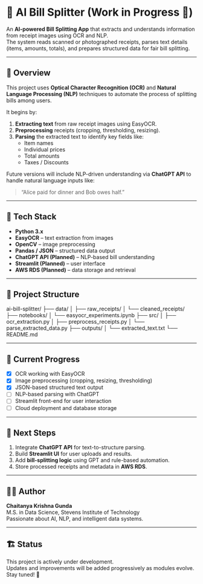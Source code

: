 # 🧾 AI Bill Splitter (Work in Progress 🚧)

An **AI-powered Bill Splitting App** that extracts and understands information from receipt images using OCR and NLP.  
The system reads scanned or photographed receipts, parses text details (items, amounts, totals), and prepares structured data for fair bill splitting.

---

## 🧠 Overview

This project uses **Optical Character Recognition (OCR)** and **Natural Language Processing (NLP)** techniques to automate the process of splitting bills among users.

It begins by:
1. **Extracting text** from raw receipt images using EasyOCR.
2. **Preprocessing** receipts (cropping, thresholding, resizing).
3. **Parsing** the extracted text to identify key fields like:
   - Item names  
   - Individual prices  
   - Total amounts  
   - Taxes / Discounts  

Future versions will include NLP-driven understanding via **ChatGPT API** to handle natural language inputs like:
> “Alice paid for dinner and Bob owes half.”

---

## 🧰 Tech Stack

- **Python 3.x**
- **EasyOCR** – text extraction from images  
- **OpenCV** – image preprocessing  
- **Pandas / JSON** – structured data output  
- **ChatGPT API (Planned)** – NLP-based bill understanding  
- **Streamlit (Planned)** – user interface  
- **AWS RDS (Planned)** – data storage and retrieval  

---

## 📂 Project Structure
ai-bill-splitter/
├── data/
│ ├── raw_receipts/
│ └── cleaned_receipts/
├── notebooks/
│ └── easyocr_experiments.ipynb
├── src/
│ ├── ocr_extraction.py
│ ├── preprocess_receipts.py
│ └── parse_extracted_data.py
├── outputs/
│ └── extracted_text.txt
└── README.md


---

## 🚀 Current Progress

- [x] OCR working with EasyOCR  
- [x] Image preprocessing (cropping, resizing, thresholding)  
- [x] JSON-based structured text output  
- [ ] NLP-based parsing with ChatGPT  
- [ ] Streamlit front-end for user interaction  
- [ ] Cloud deployment and database storage  

---

## 🧩 Next Steps

1. Integrate **ChatGPT API** for text-to-structure parsing.  
2. Build **Streamlit UI** for user uploads and results.  
3. Add **bill-splitting logic** using GPT and rule-based automation.  
4. Store processed receipts and metadata in **AWS RDS**.  

---

## 🧑‍💻 Author

**Chaitanya Krishna Gunda**  
M.S. in Data Science, Stevens Institute of Technology  
Passionate about AI, NLP, and intelligent data systems.

---

## 🏗️ Status

This project is actively under development.  
Updates and improvements will be added progressively as modules evolve. Stay tuned! 🚧

